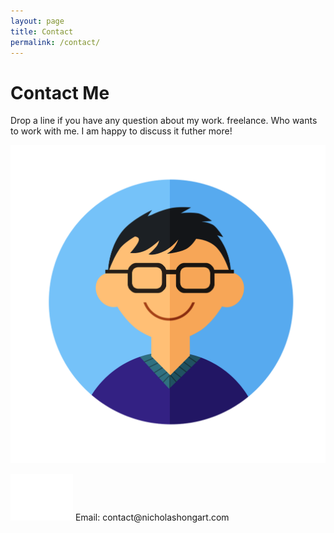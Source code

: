 ```yaml
---
layout: page
title: Contact
permalink: /contact/
---
```


<h1 class="contact-headings">Contact Me</h1>

<p class="contact-content">Drop a line if you have any question about my work. freelance. Who wants to work with me. I am happy to discuss it futher more!</p>

<img class="contact-image" src="/images/icons/contact_me.png">

<p class="contact-email"><img class="email-icon" src="/images/icons/email.png"> Email: contact@nicholashongart.com</p>

